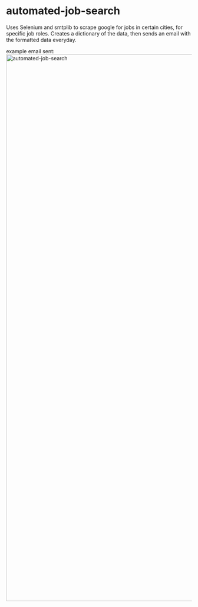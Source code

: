 # automated-job-search
Uses Selenium and smtplib to scrape google for jobs in certain cities, for specific job roles. Creates a dictionary of the data, then sends an email with the formatted data everyday.

example email sent:
<img width="1480" alt="automated-job-search" src="https://user-images.githubusercontent.com/99300025/178151275-ad40a146-4b5f-4efd-a6ed-5076a4e18d48.png">
